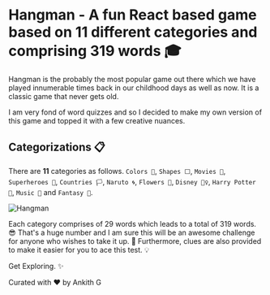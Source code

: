# Hangman - A fun React based game based on 11 different categories and comprising 319 words 🎓

Hangman is the probably the most popular game out there which we have played innumerable times back in our childhood days as well as now. It is a classic game that never gets old.

I am very fond of word quizzes and so I decided to make my own version of this game and topped it with a few creative nuances.

## Categorizations 📋 
There are **11** categories as follows.
` Colors 🎨 `, ` Shapes ⬜️ `, ` Movies 🎥 `, ` Superheroes 🦸 `, ` Countries 🏳️ `, ` Naruto 🌀 `, ` Flowers 🌼 `, ` Disney 🧜‍♀️ `, ` Harry Potter 🧙 `, ` Music 🎸 ` and ` Fantasy 🦄 `.

![Hangman](https://github.com/ankithg03/hangman/blob/master/public/assets/Screenshot_Hangman.png)

Each category comprises of 29 words which leads to a total of 319 words. 😎 That's a huge number and I am sure this will be an awesome challenge for anyone who wishes to take it up. 🤠 Furthermore, clues are also provided to make it easier for you to ace this test. 💡

Get Exploring. ✨

Curated with ❤️ by Ankith G
